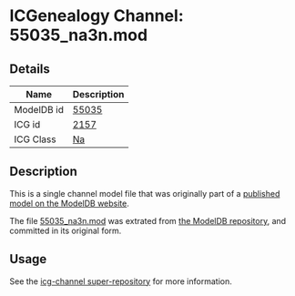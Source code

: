 # ICGenealogy Channel: 55035\_na3n.mod

## Details

Name | Description
---- | -----------
ModelDB id | [55035](http://senselab.med.yale.edu/ModelDB/ShowModel.cshtml?model=55035)
ICG id | [2157](http://icg.neurotheory.ox.ac.uk/channels/2/2157)
ICG Class | [Na](http://icg.neurotheory.ox.ac.uk/channels/2)

## Description

This is a single channel model file that was originally part of a [published model on the ModelDB website](http://senselab.med.yale.edu/mModelDB/ShowModel.cshtml?model=55035).

The file [55035\_na3n.mod](55035_na3n.mod) was extrated from [the ModelDB repository](http://senselab.med.yale.edu/ModelDB/ShowModel.cshtml?model=55035), and committed in its original form.

## Usage

See the [icg-channel super-repository](https://github.com/icgenealogy/icg-channels) for more information.